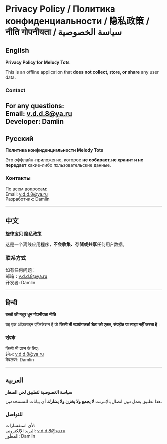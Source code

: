 # Privacy Policy / Политика конфиденциальности / 隐私政策 / नीति गोपनीयता / سياسة الخصوصية

## English
**Privacy Policy for Melody Tots**  

This is an offline application that **does not collect, store, or share** any user data.  

### Contact  
For any questions:  
Email: v.d.d.8@ya.ru  
Developer: Damlin
---

## Русский
**Политика конфиденциальности Melody Tots**  

Это оффлайн-приложение, которое **не собирает, не хранит и не передает** какие-либо пользовательские данные.  

### Контакты  
По всем вопросам:  
Email: v.d.d.8@ya.ru  
Разработчик: Damlin

---

## 中文
**旋律宝贝 隐私政策**  

这是一个离线应用程序，**不会收集、存储或共享**任何用户数据。  

### 联系方式  
如有任何问题：  
邮箱：v.d.d.8@ya.ru  
开发者: Damlin

---

## हिन्दी
**बच्चों की मधुर धुन गोपनीयता नीति**  

यह एक ऑफ़लाइन एप्लिकेशन है जो **किसी भी उपयोगकर्ता डेटा को एकत्र, संग्रहीत या साझा नहीं करता है**।  

### संपर्क  
किसी भी प्रश्न के लिए:  
ईमेल: v.d.d.8@ya.ru  
डेवलपर: Damlin

---

## العربية
**سياسة الخصوصية لتطبيق لحن الصغار**  

هذا تطبيق يعمل دون اتصال بالإنترنت **لا يجمع ولا يخزن ولا يشارك** أي بيانات للمستخدمين.  

### للتواصل  
لأي استفسارات:  
البريد الإلكتروني: v.d.d.8@ya.ru  
المطور: Damlin  
